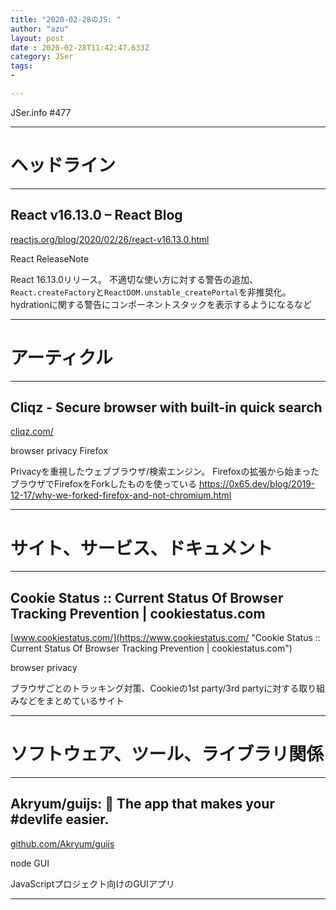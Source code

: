 ```yaml
---
title: "2020-02-28のJS: "
author: "azu"
layout: post
date : 2020-02-28T11:42:47.633Z
category: JSer
tags:
-

---
```


JSer.info #477

----

<h1 class="site-genre">ヘッドライン</h1>

----

## React v16.13.0 – React Blog
[reactjs.org/blog/2020/02/26/react-v16.13.0.html](https://reactjs.org/blog/2020/02/26/react-v16.13.0.html "React v16.13.0 – React Blog")
<p class="jser-tags jser-tag-icon"><span class="jser-tag">React</span> <span class="jser-tag">ReleaseNote</span></p>

React 16.13.0リリース。
不適切な使い方に対する警告の追加、`React.createFactory`と`ReactDOM.unstable_createPortal`を非推奨化。
hydrationに関する警告にコンポーネントスタックを表示するようになるなど


----
<h1 class="site-genre">アーティクル</h1>

----

## Cliqz - Secure browser with built-in quick search
[cliqz.com/](https://cliqz.com/ "Cliqz - Secure browser with built-in quick search")
<p class="jser-tags jser-tag-icon"><span class="jser-tag">browser</span> <span class="jser-tag">privacy</span> <span class="jser-tag">Firefox</span></p>

Privacyを重視したウェブブラウザ/検索エンジン。
Firefoxの拡張から始まったブラウザでFirefoxをForkしたものを使っている
https://0x65.dev/blog/2019-12-17/why-we-forked-firefox-and-not-chromium.html


----
<h1 class="site-genre">サイト、サービス、ドキュメント</h1>

----

## Cookie Status :: Current Status Of Browser Tracking Prevention | cookiestatus.com
[www.cookiestatus.com/](https://www.cookiestatus.com/ "Cookie Status :: Current Status Of Browser Tracking Prevention | cookiestatus.com")
<p class="jser-tags jser-tag-icon"><span class="jser-tag">browser</span> <span class="jser-tag">privacy</span></p>

ブラウザごとのトラッキング対策、Cookieの1st party/3rd partyに対する取り組みなどをまとめているサイト


----
<h1 class="site-genre">ソフトウェア、ツール、ライブラリ関係</h1>

----

## Akryum/guijs: 🐣️ The app that makes your #devlife easier.
[github.com/Akryum/guijs](https://github.com/Akryum/guijs "Akryum/guijs: 🐣️ The app that makes your #devlife easier.")
<p class="jser-tags jser-tag-icon"><span class="jser-tag"> node</span> <span class="jser-tag">GUI</span></p>

JavaScriptプロジェクト向けのGUIアプリ


----

